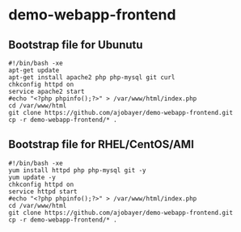 # demo-webapp-frontend

## Bootstrap file for Ubunutu
```
#!/bin/bash -xe
apt-get update
apt-get install apache2 php php-mysql git curl
chkconfig httpd on
service apache2 start
#echo "<?php phpinfo();?>" > /var/www/html/index.php
cd /var/www/html
git clone https://github.com/ajobayer/demo-webapp-frontend.git
cp -r demo-webapp-frontend/* .
```

## Bootstrap file for RHEL/CentOS/AMI
```
#!/bin/bash -xe
yum install httpd php php-mysql git -y
yum update -y
chkconfig httpd on
service httpd start
#echo "<?php phpinfo();?>" > /var/www/html/index.php
cd /var/www/html
git clone https://github.com/ajobayer/demo-webapp-frontend.git
cp -r demo-webapp-frontend/* .
```
